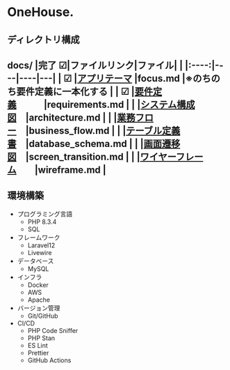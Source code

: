 # OneHouse.

## ディレクトリ構成

docs/
|完了 ☑|ファイルリンク|ファイル| |
|:----:|----|----|---|
| ☑ |[アプリテーマ](docs/focus.md)        |focus.md    |※のちのち要件定義に一本化する |
| ☑ |[要件定義](docs/requirements.md)　　　|requirements.md |
|   |[システム構成図](docs/architecture.md)　|architecture.md |
|   |[業務フロー](docs/business_flow.md)　|business_flow.md |
|   |[テーブル定義書](docs/database_schema.md)　|database_schema.md |
|   |[画面遷移図](docs/screen_transition.md)　|screen_transition.md |
|   |[ワイヤーフレーム](docs/wireframe.md)　　|wireframe.md |
---

## 環境構築
- プログラミング言語
  - PHP 8.3.4
  - SQL
- フレームワーク
  - Laravel12
  - Livewire
- データベース
  - MySQL
- インフラ
  - Docker
  - AWS
  - Apache
- バージョン管理
  - Git/GitHub
- CI/CD
  - PHP Code Sniffer
  - PHP Stan
  - ES Lint 
  - Prettier 
  - GitHub Actions